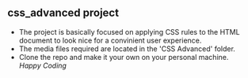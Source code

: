 ## css_advanced project  
- The project is basically focused on applying CSS rules to the HTML document to look nice for a convinient user experience.  
- The media files required are located in the 'CSS Advanced' folder.
- Clone the repo and make it your own on your personal machine.  
 *Happy Coding*